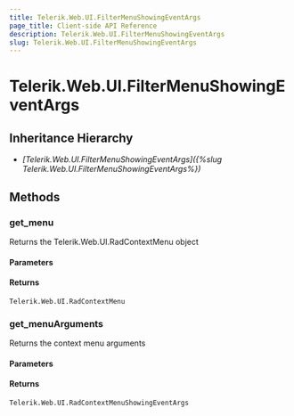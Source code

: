 ```yaml
---
title: Telerik.Web.UI.FilterMenuShowingEventArgs
page_title: Client-side API Reference
description: Telerik.Web.UI.FilterMenuShowingEventArgs
slug: Telerik.Web.UI.FilterMenuShowingEventArgs
---
```


# Telerik.Web.UI.FilterMenuShowingEventArgs

## Inheritance Hierarchy

* *[Telerik.Web.UI.FilterMenuShowingEventArgs]({%slug Telerik.Web.UI.FilterMenuShowingEventArgs%})*

## Methods

###  get_menu
Returns the Telerik.Web.UI.RadContextMenu object  
#### Parameters
#### Returns
`Telerik.Web.UI.RadContextMenu` 


###  get_menuArguments
Returns the context menu arguments
#### Parameters
#### Returns
`Telerik.Web.UI.RadContextMenuShowingEventArgs` 